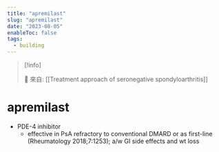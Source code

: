 ```yaml
---
title: "apremilast"
slug: "apremilast"
date: "2023-08-05"
enableToc: false
tags:
  - building
---
```


> [!info]
>
> 🌱 來自: [[Treatment approach of seronegative spondyloarthritis]]

# apremilast

- PDE-4 inhibitor
  - effective in PsA refractory to conventional DMARD or as first-line (Rheumatology 2018;7:1253); a/w GI side effects and wt loss
